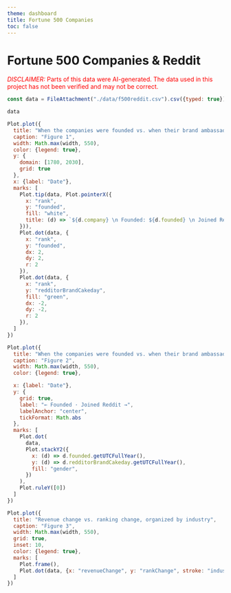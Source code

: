 ```yaml
---
theme: dashboard
title: Fortune 500 Companies
toc: false
---
```

<script src="https://d3js.org/d3.v4.js"></script>
      
# Fortune 500 Companies & Reddit
<span style="color: red;"><span style="text-transform: uppercase; font-style:italic">Disclaimer:</span> Parts of this data were AI-generated. The data used in this project has not been verified and may not be correct.</span>

```js
const data = FileAttachment("./data/f500reddit.csv").csv({typed: true});

```

```js
data
```

```js
Plot.plot({
  title: "When the companies were founded vs. when their brand ambassador's Reddit account was created",
  caption: "Figure 1",
  width: Math.max(width, 550),
  color: {legend: true},
  y: {
    domain: [1780, 2030],
    grid: true
  },
  x: {label: "Date"},
  marks: [
    Plot.tip(data, Plot.pointerX({
      x: "rank",
      y: "founded",
      fill: "white",
      title: (d) => `${d.company} \n Founded: ${d.founded} \n Joined Reddit: ${d.redditorBrandCakeday}`
    })),
    Plot.dot(data, {
      x: "rank",
      y: "founded",
      dx: 2,
      dy: 2,
      r: 2
    }),
    Plot.dot(data, {
      x: "rank",
      y: "redditorBrandCakeday",
      fill: "green",
      dx: -2,
      dy: -2,
      r: 2
    }),
  ]
})
```

```js
Plot.plot({
  title: "When the companies were founded vs. when their brand ambassador's Reddit account was created",
  caption: "Figure 2",
  width: Math.max(width, 550),
  color: {legend: true},

  x: {label: "Date"},
  y: {
    grid: true,
    label: "← Founded · Joined Reddit →",
    labelAnchor: "center",
    tickFormat: Math.abs
  },
  marks: [
    Plot.dot(
      data,
      Plot.stackY2({
        x: (d) => d.founded.getUTCFullYear(),
        y: (d) => d.redditorBrandCakeday.getUTCFullYear(),
        fill: "gender",
      })
    ),
    Plot.ruleY([0])
  ]
})
```

```js
Plot.plot({
  title: "Revenue change vs. ranking change, organized by industry",
  caption: "Figure 3",
  width: Math.max(width, 550),
  grid: true,
  inset: 10,
  color: {legend: true},
  marks: [
    Plot.frame(),
    Plot.dot(data, {x: "revenueChange", y: "rankChange", stroke: "industry"})
  ]
})
```

